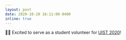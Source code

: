 ```yaml
---
layout: post
date: 2020-10-20 16:11:00-0400
inline: true
---
```


👩‍💻 Excited to serve as a student volunteer for [UIST 2020](https://uist.acm.org/uist2020/)!
